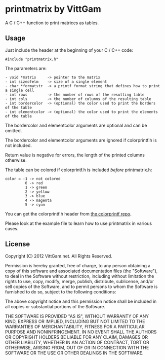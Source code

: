# printmatrix by VittGam

A C / C++ function to print matrices as tables.

## Usage

Just include the header at the beginning of your C / C++ code:

    #include "printmatrix.h"

The parameters are:

    - void *matrix     -> pointer to the matrix
    - int sizeofelm    -> size of a single element
    - char *formatstr  -> a printf format string that defines how to print a single cell
    - int rows         -> the number of rows of the resulting table
    - int cols         -> the number of columns of the resulting table
    - int bordercolor  -> (optional) the color used to print the borders of the table
    - int elementcolor -> (optional) the color used to print the elements of the table

The bordercolor and elementcolor arguments are optional and can be omitted.

The bordercolor and elementcolor arguments are ignored if colorprintf.h is not included.

Return value is negative for errors, the length of the printed columns otherwise.

The table can be colored if colorprintf.h is included _before_ printmatrix.h:

    color = -1 -> not colored
             0 -> red
             1 -> green
             2 -> yellow
             3 -> blue
             4 -> magenta
             5 -> cyan

You can get the colorprintf.h header from [the colorprintf repo](https://github.com/VittGam/colorprintf).

Please look at the example file to learn how to use printmatrix in various cases.

## License

Copyright (C) 2012 VittGam.net. All Rights Reserved.

Permission is hereby granted, free of charge, to any person obtaining a copy of this software and associated documentation files (the "Software"), to deal in the Software without restriction, including without limitation the rights to use, copy, modify, merge, publish, distribute, sublicense, and/or sell copies of the Software, and to permit persons to whom the Software is furnished to do so, subject to the following conditions:

The above copyright notice and this permission notice shall be included in all copies or substantial portions of the Software.

THE SOFTWARE IS PROVIDED "AS IS", WITHOUT WARRANTY OF ANY KIND, EXPRESS OR IMPLIED, INCLUDING BUT NOT LIMITED TO THE WARRANTIES OF MERCHANTABILITY, FITNESS FOR A PARTICULAR PURPOSE AND NONINFRINGEMENT. IN NO EVENT SHALL THE AUTHORS OR COPYRIGHT HOLDERS BE LIABLE FOR ANY CLAIM, DAMAGES OR OTHER LIABILITY, WHETHER IN AN ACTION OF CONTRACT, TORT OR OTHERWISE, ARISING FROM, OUT OF OR IN CONNECTION WITH THE SOFTWARE OR THE USE OR OTHER DEALINGS IN THE SOFTWARE.

